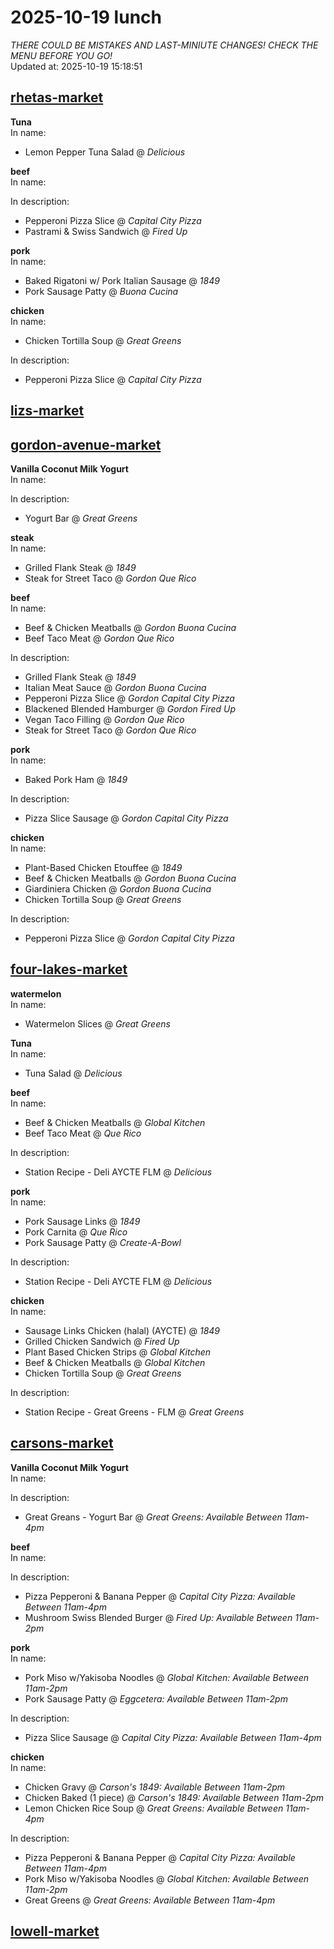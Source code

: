 # 2025-10-19 lunch  
*THERE COULD BE MISTAKES AND LAST-MINIUTE CHANGES! CHECK THE MENU BEFORE YOU GO!*  
Updated at: 2025-10-19 15:18:51  
## [rhetas-market](https://wisc-housingdining.nutrislice.com/menu/rhetas-market/lunch/2025-10-19)  
**Tuna**  
In name:   
 - Lemon Pepper Tuna Salad @ *Delicious*  
  
**beef**  
In name:   
  
In description:   
 - Pepperoni Pizza Slice @ *Capital City Pizza*  
 - Pastrami & Swiss Sandwich @ *Fired Up*  
  
**pork**  
In name:   
 - Baked Rigatoni w/ Pork Italian Sausage @ *1849*  
 - Pork Sausage Patty @ *Buona Cucina*  
  
**chicken**  
In name:   
 - Chicken Tortilla Soup @ *Great Greens*  
  
In description:   
 - Pepperoni Pizza Slice @ *Capital City Pizza*  
  
## [lizs-market](https://wisc-housingdining.nutrislice.com/menu/lizs-market/lunch/2025-10-19)  
## [gordon-avenue-market](https://wisc-housingdining.nutrislice.com/menu/gordon-avenue-market/lunch/2025-10-19)  
**Vanilla Coconut Milk Yogurt**  
In name:   
  
In description:   
 - Yogurt Bar @ *Great Greens*  
  
**steak**  
In name:   
 - Grilled Flank Steak @ *1849*  
 - Steak for Street Taco @ *Gordon Que Rico*  
  
**beef**  
In name:   
 - Beef & Chicken Meatballs @ *Gordon Buona Cucina*  
 - Beef Taco Meat @ *Gordon Que Rico*  
  
In description:   
 - Grilled Flank Steak @ *1849*  
 - Italian Meat Sauce @ *Gordon Buona Cucina*  
 - Pepperoni Pizza Slice @ *Gordon Capital City Pizza*  
 - Blackened Blended Hamburger @ *Gordon Fired Up*  
 - Vegan Taco Filling @ *Gordon Que Rico*  
 - Steak for Street Taco @ *Gordon Que Rico*  
  
**pork**  
In name:   
 - Baked Pork Ham @ *1849*  
  
In description:   
 - Pizza Slice Sausage @ *Gordon Capital City Pizza*  
  
**chicken**  
In name:   
 - Plant-Based Chicken Etouffee @ *1849*  
 - Beef & Chicken Meatballs @ *Gordon Buona Cucina*  
 - Giardiniera Chicken @ *Gordon Buona Cucina*  
 - Chicken Tortilla Soup @ *Great Greens*  
  
In description:   
 - Pepperoni Pizza Slice @ *Gordon Capital City Pizza*  
  
## [four-lakes-market](https://wisc-housingdining.nutrislice.com/menu/four-lakes-market/lunch/2025-10-19)  
**watermelon**  
In name:   
 - Watermelon Slices @ *Great Greens*  
  
**Tuna**  
In name:   
 - Tuna Salad @ *Delicious*  
  
**beef**  
In name:   
 - Beef & Chicken Meatballs @ *Global Kitchen*  
 - Beef Taco Meat @ *Que Rico*  
  
In description:   
 - Station Recipe - Deli  AYCTE FLM @ *Delicious*  
  
**pork**  
In name:   
 - Pork Sausage Links @ *1849*  
 - Pork Carnita @ *Que Rico*  
 - Pork Sausage Patty @ *Create-A-Bowl*  
  
In description:   
 - Station Recipe - Deli  AYCTE FLM @ *Delicious*  
  
**chicken**  
In name:   
 - Sausage Links Chicken (halal) (AYCTE) @ *1849*  
 - Grilled Chicken Sandwich @ *Fired Up*  
 - Plant Based Chicken Strips @ *Global Kitchen*  
 - Beef & Chicken Meatballs @ *Global Kitchen*  
 - Chicken Tortilla Soup @ *Great Greens*  
  
In description:   
 - Station Recipe - Great Greens - FLM @ *Great Greens*  
  
## [carsons-market](https://wisc-housingdining.nutrislice.com/menu/carsons-market/lunch/2025-10-19)  
**Vanilla Coconut Milk Yogurt**  
In name:   
  
In description:   
 - Great Greans - Yogurt Bar @ *Great Greens:  Available Between 11am-4pm*  
  
**beef**  
In name:   
  
In description:   
 - Pizza Pepperoni & Banana Pepper @ *Capital City Pizza:  Available Between 11am-4pm*  
 - Mushroom Swiss Blended Burger @ *Fired Up:  Available Between 11am-2pm*  
  
**pork**  
In name:   
 - Pork Miso w/Yakisoba Noodles @ *Global Kitchen:  Available Between 11am-2pm*  
 - Pork Sausage Patty @ *Eggcetera:  Available Between 11am-2pm*  
  
In description:   
 - Pizza Slice Sausage @ *Capital City Pizza:  Available Between 11am-4pm*  
  
**chicken**  
In name:   
 - Chicken Gravy @ *Carson's 1849:  Available Between 11am-2pm*  
 - Chicken Baked  (1 piece) @ *Carson's 1849:  Available Between 11am-2pm*  
 - Lemon Chicken Rice Soup @ *Great Greens:  Available Between 11am-4pm*  
  
In description:   
 - Pizza Pepperoni & Banana Pepper @ *Capital City Pizza:  Available Between 11am-4pm*  
 - Pork Miso w/Yakisoba Noodles @ *Global Kitchen:  Available Between 11am-2pm*  
 - Great Greens @ *Great Greens:  Available Between 11am-4pm*  
  
## [lowell-market](https://wisc-housingdining.nutrislice.com/menu/lowell-market/lunch/2025-10-19)  
  
